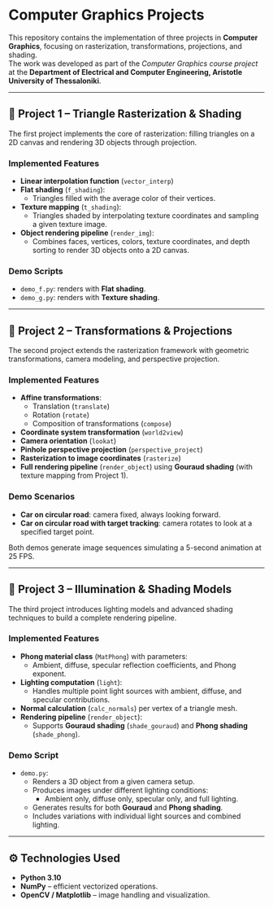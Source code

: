 # Computer Graphics Projects

This repository contains the implementation of three projects in **Computer Graphics**, focusing on rasterization, transformations, projections, and shading.  
The work was developed as part of the *Computer Graphics course project* at the **Department of Electrical and Computer Engineering, Aristotle University of Thessaloniki**.

--- 

## 📌 Project 1 – Triangle Rasterization & Shading

The first project implements the core of rasterization: filling triangles on a 2D canvas and rendering 3D objects through projection.  

### Implemented Features
- **Linear interpolation function** (`vector_interp`)  
- **Flat shading** (`f_shading`):  
  - Triangles filled with the average color of their vertices.  
- **Texture mapping** (`t_shading`):  
  - Triangles shaded by interpolating texture coordinates and sampling a given texture image.  
- **Object rendering pipeline** (`render_img`):  
  - Combines faces, vertices, colors, texture coordinates, and depth sorting to render 3D objects onto a 2D canvas.  

### Demo Scripts
- `demo_f.py`: renders with **Flat shading**.  
- `demo_g.py`: renders with **Texture shading**.  

---

## 📌 Project 2 – Transformations & Projections

The second project extends the rasterization framework with geometric transformations, camera modeling, and perspective projection.

### Implemented Features
- **Affine transformations**:  
  - Translation (`translate`)  
  - Rotation (`rotate`)  
  - Composition of transformations (`compose`)  
- **Coordinate system transformation** (`world2view`)  
- **Camera orientation** (`lookat`)  
- **Pinhole perspective projection** (`perspective_project`)  
- **Rasterization to image coordinates** (`rasterize`)  
- **Full rendering pipeline** (`render_object`) using **Gouraud shading** (with texture mapping from Project 1).  

### Demo Scenarios
- **Car on circular road**: camera fixed, always looking forward.  
- **Car on circular road with target tracking**: camera rotates to look at a specified target point.  

Both demos generate image sequences simulating a 5-second animation at 25 FPS.

---

## 📌 Project 3 – Illumination & Shading Models

The third project introduces lighting models and advanced shading techniques to build a complete rendering pipeline.

### Implemented Features
- **Phong material class** (`MatPhong`) with parameters:
  - Ambient, diffuse, specular reflection coefficients, and Phong exponent.  
- **Lighting computation** (`light`):  
  - Handles multiple point light sources with ambient, diffuse, and specular contributions.  
- **Normal calculation** (`calc_normals`) per vertex of a triangle mesh.  
- **Rendering pipeline** (`render_object`):  
  - Supports **Gouraud shading** (`shade_gouraud`) and **Phong shading** (`shade_phong`).  

### Demo Script
- `demo.py`:  
  - Renders a 3D object from a given camera setup.  
  - Produces images under different lighting conditions:
    - Ambient only, diffuse only, specular only, and full lighting.  
  - Generates results for both **Gouraud** and **Phong shading**.  
  - Includes variations with individual light sources and combined lighting.  

---

## ⚙️ Technologies Used
- **Python 3.10**  
- **NumPy** – efficient vectorized operations.  
- **OpenCV / Matplotlib** – image handling and visualization.  
